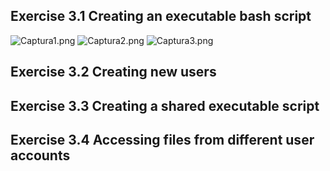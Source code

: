 ## Exercise 3.1 Creating an executable bash script 

![Captura1.png](https://github.com/Rardati/Despliegue/tree/main/Slackware/Capturas/Captura1.png)
![Captura2.png](https://github.com/Rardati/Despliegue/tree/main/Slackware/Capturas/Captura2.png)
![Captura3.png](https://github.com/Rardati/Despliegue/tree/main/Slackware/Capturas/Captura3.png)


## Exercise 3.2 Creating new users 


## Exercise 3.3 Creating a shared executable script 


## Exercise 3.4 Accessing files from different user accounts 
